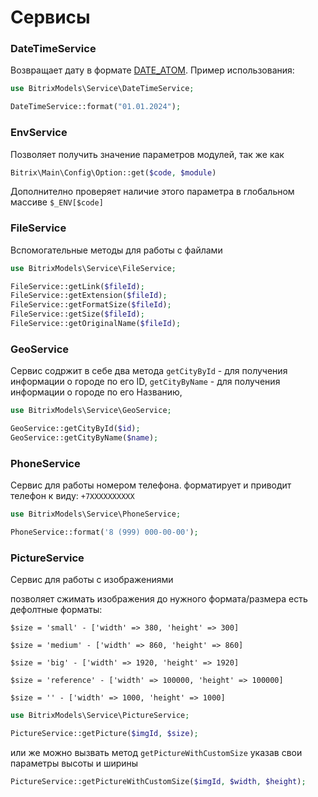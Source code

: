 # Сервисы

### DateTimeService

Возвращает дату в формате [DATE_ATOM](https://www.php.net/manual/ru/datetime.constants.php#constant.date-atom).
Пример использования:

```php
use BitrixModels\Service\DateTimeService;

DateTimeService::format("01.01.2024");
```


### EnvService

Позволяет получить значение параметров модулей, так же как 

```php
Bitrix\Main\Config\Option::get($code, $module)
```

Дополнително проверяет наличие этого параметра в глобальном массиве `$_ENV[$code]`


### FileService

Вспомогательные методы для работы с файлами

```php
use BitrixModels\Service\FileService;

FileService::getLink($fileId);
FileService::getExtension($fileId);
FileService::getFormatSize($fileId);
FileService::getSize($fileId);
FileService::getOriginalName($fileId);
```

### GeoService

Сервис содржит в себе два метода 
`getCityById`  - для получения информации о городе по его ID,
`getCityByName`  - для получения информации о городе по его Названию,

```php
use BitrixModels\Service\GeoService;

GeoService::getCityById($id);
GeoService::getCityByName($name);
```

### PhoneService

Сервис для работы номером телефона.
форматирует и приводит телефон к виду: 
`+7XXXXXXXXXX`

```php
use BitrixModels\Service\PhoneService;

PhoneService::format('8 (999) 000-00-00');
```

### PictureService

Сервис для работы с изображениями

позволяет сжимать изображения до нужного формата/размера
есть дефолтные форматы:

`$size = 'small' - ['width' => 380, 'height' => 300]`

`$size = 'medium' - ['width' => 860, 'height' => 860]`

`$size = 'big' - ['width' => 1920, 'height' => 1920]`

`$size = 'reference' - ['width' => 100000, 'height' => 100000]`

`$size = '' - ['width' => 1000, 'height' => 1000]`



```php
use BitrixModels\Service\PictureService;

PictureService::getPicture($imgId, $size);
```

или же можно вызвать метод
`getPictureWithCustomSize` указав свои параметры высоты и ширины
```php
PictureService::getPictureWithCustomSize($imgId, $width, $height);
```